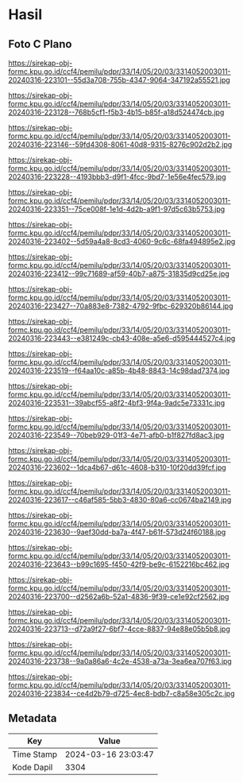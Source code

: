 # Hasil

## Foto C Plano

https://sirekap-obj-formc.kpu.go.id/ccf4/pemilu/pdpr/33/14/05/20/03/3314052003011-20240316-223101--55d3a708-755b-4347-9064-347192a55521.jpg

https://sirekap-obj-formc.kpu.go.id/ccf4/pemilu/pdpr/33/14/05/20/03/3314052003011-20240316-223128--768b5cf1-f5b3-4b15-b85f-a18d524474cb.jpg

https://sirekap-obj-formc.kpu.go.id/ccf4/pemilu/pdpr/33/14/05/20/03/3314052003011-20240316-223146--59fd4308-8061-40d8-9315-8276c902d2b2.jpg

https://sirekap-obj-formc.kpu.go.id/ccf4/pemilu/pdpr/33/14/05/20/03/3314052003011-20240316-223228--4193bbb3-d9f1-4fcc-9bd7-1e56e4fec579.jpg

https://sirekap-obj-formc.kpu.go.id/ccf4/pemilu/pdpr/33/14/05/20/03/3314052003011-20240316-223351--75ce008f-1e1d-4d2b-a9f1-97d5c63b5753.jpg

https://sirekap-obj-formc.kpu.go.id/ccf4/pemilu/pdpr/33/14/05/20/03/3314052003011-20240316-223402--5d59a4a8-8cd3-4060-9c6c-68fa494895e2.jpg

https://sirekap-obj-formc.kpu.go.id/ccf4/pemilu/pdpr/33/14/05/20/03/3314052003011-20240316-223412--99c71689-af59-40b7-a875-31835d9cd25e.jpg

https://sirekap-obj-formc.kpu.go.id/ccf4/pemilu/pdpr/33/14/05/20/03/3314052003011-20240316-223427--70a883e8-7382-4792-9fbc-629320b86144.jpg

https://sirekap-obj-formc.kpu.go.id/ccf4/pemilu/pdpr/33/14/05/20/03/3314052003011-20240316-223443--e381249c-cb43-408e-a5e6-d595444527c4.jpg

https://sirekap-obj-formc.kpu.go.id/ccf4/pemilu/pdpr/33/14/05/20/03/3314052003011-20240316-223519--f64aa10c-a85b-4b48-8843-14c98dad7374.jpg

https://sirekap-obj-formc.kpu.go.id/ccf4/pemilu/pdpr/33/14/05/20/03/3314052003011-20240316-223531--39abcf55-a8f2-4bf3-9f4a-9adc5e73331c.jpg

https://sirekap-obj-formc.kpu.go.id/ccf4/pemilu/pdpr/33/14/05/20/03/3314052003011-20240316-223549--70beb929-01f3-4e71-afb0-b1f827fd8ac3.jpg

https://sirekap-obj-formc.kpu.go.id/ccf4/pemilu/pdpr/33/14/05/20/03/3314052003011-20240316-223602--1dca4b67-d61c-4608-b310-10f20dd39fcf.jpg

https://sirekap-obj-formc.kpu.go.id/ccf4/pemilu/pdpr/33/14/05/20/03/3314052003011-20240316-223617--c46af585-5bb3-4830-80a6-cc0674ba2149.jpg

https://sirekap-obj-formc.kpu.go.id/ccf4/pemilu/pdpr/33/14/05/20/03/3314052003011-20240316-223630--9aef30dd-ba7a-4f47-b61f-573d24f60188.jpg

https://sirekap-obj-formc.kpu.go.id/ccf4/pemilu/pdpr/33/14/05/20/03/3314052003011-20240316-223643--b99c1695-f450-42f9-be9c-6152216bc462.jpg

https://sirekap-obj-formc.kpu.go.id/ccf4/pemilu/pdpr/33/14/05/20/03/3314052003011-20240316-223700--d2562a6b-52a1-4836-9f39-ce1e92cf2562.jpg

https://sirekap-obj-formc.kpu.go.id/ccf4/pemilu/pdpr/33/14/05/20/03/3314052003011-20240316-223713--d72a9f27-6bf7-4cce-8837-94e88e05b5b8.jpg

https://sirekap-obj-formc.kpu.go.id/ccf4/pemilu/pdpr/33/14/05/20/03/3314052003011-20240316-223738--9a0a86a6-4c2e-4538-a73a-3ea6ea707f63.jpg

https://sirekap-obj-formc.kpu.go.id/ccf4/pemilu/pdpr/33/14/05/20/03/3314052003011-20240316-223834--ce4d2b79-d725-4ec8-bdb7-c8a58e305c2c.jpg


## Metadata

| Key        | Value               |
| ---------- | ------------------- |
| Time Stamp | 2024-03-16 23:03:47 |
| Kode Dapil | 3304                |



